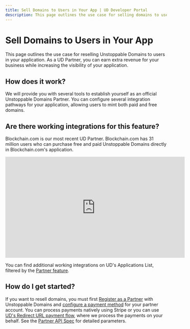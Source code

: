 ```yaml
---
title: Sell Domains to Users in Your App | UD Developer Portal
description: This page outlines the use case for selling domains to users in your application.
---
```


# Sell Domains to Users in Your App

This page outlines the use case for reselling Unstoppable Domains to users in your application. As a UD Partner, you can earn extra revenue for your business while increasing the visibility of your application.

## How does it work?

We will provide you with several tools to establish yourself as an official Unstoppable Domains Partner. You can configure several integration pathways for your application, allowing users to mint both paid and free domains.

## Are there working integrations for this feature?

Blockchain.com is our most recent UD Partner. Blockchain.com has 31 million users who can purchase free and paid Unstoppable Domains directly in Blockchain.com's application.

<div class="video-container">
<iframe width="560" height="315" src="https://www.youtube.com/embed/fmRlMRHC81Y" title="YouTube video player" frameborder="0" allow="accelerometer; autoplay; clipboard-write; encrypted-media; gyroscope; picture-in-picture" allowfullscreen></iframe>
</div>

You can find additional working integrations on UD's Applications List, filtered by the [Partner feature](https://unstoppabledomains.com/apps?filters=4).

## How do I get started?

If you want to resell domains, you must first [Register as a Partner](/partner/index.md) with Unstoppable Domains and [configure a payment method](/partner/integration-paths.md) for your partner account. You can process payments natively using Stripe or you can use [UD's Redirect URL payment flow](/partner/partner-integration-guides/redirect-url-payments.md), where we process the payments on your behalf. See the [Partner API Spec](/openapi/reference/) for detailed parameters.
